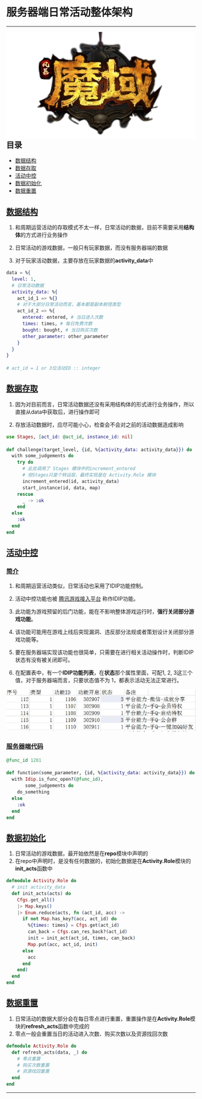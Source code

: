 # 服务器端日常活动整体架构

---

<img src="res/fbmy.png" align="right">

## 目录

* [数据结构](#数据结构)
* [数据存取](#数据存取)
* [活动中控](#活动中控)
* [数据初始化](#数据初始化)
* [数据重置](#数据重置)

## [数据结构](#目录)

1. 和周期运营活动的存取模式不太一样，日常活动的数据，目前不需要采用**结构体**的方式进行业务操作

2. 日常活动的游戏数据，一般只有玩家数据，而没有服务器端的数据

3. 对于玩家活动数据，主要存放在玩家数据的**activity_data**中

```elixir
data = %{
  level: 1,
  # 日常活动数据
  activity_data: %{
    act_id_1 => %{}
    # 对于大部分日常活动而言，基本都是副本刷怪类型
    act_id_2 => %{
      entered: entered, # 当日进入次数
      times: times, # 每日免费次数
      bought: bought, # 当日购买次数
      other_parameter: other_parameter
    }
  }
}

# act_id = 1 or 3位活动ID :: integer
```

## [数据存取](#目录)

1. 因为对目前而言，日常活动数据还没有采用结构体的形式进行业务操作，所以直接从data中获取后，进行操作即可

2. 存放活动数据时，应尽可能小心，检查会不会对之前的活动数据造成影响

```elixir
use Stages, [act_id: @act_id, instance_id: nil]

def challenge(target_level, {id, %{activity_data: activity_data}}) do
  with some_judgements do
    try do
      # 此处调用了 Stages 模块中的increment_entered
      # 但Stages只是个转运层，最终实现是在 Activity.Role 模块
      increment_entered(id, activity_data)
      start_instance(id, data, map)
    rescue
      _ -> :ok
    end
  else
    :ok
  end
end
```

## [活动中控](#目录)

### [简介](#活动中控)

1. 和周期运营活动类似，日常活动也采用了IDIP功能控制。

2. 活动中控功能也被 [腾讯游戏接入平台](https://tea.qq.com/) 称作IDIP功能。

3. 此功能为游戏预留的后门功能，能在不影响整体游戏运行时，**强行关闭部分游戏功能**。

4. 该功能可能用在游戏上线后突现漏洞、违反部分法规或者策划设计关闭部分游戏功能等。

5. 要在服务器端实现该功能也很简单，只需要在进行相关活动操作时，判断IDIP状态有没有被关闭即可。

6. 在配置表中，有一个**IDIP功能列表**，在**状态**那个属性里面，可配1, 2, 3这三个值，对于服务器端而言，只要状态值不为 1，都表示活动无法正常进行。

<img src="res/TIM截图20191122153854.jpg">

### [服务器端代码](#活动中控)

```elixir
@func_id 1201

def function(some_parameter, {id, %{activity_data: activity_data}}) do
  with Idip.is_func_open?(@func_id),
       some_judgements do
    do_something
  else
    :ok
  end
end
```

## [数据初始化](#目录)

1. 日常活动的游戏数据，最开始依然是在**repo**模块中声明的
2. 在repo中声明时，是没有任何数据的，初始化数据是在**Activity.Role**模块的**init_acts**函数中

```elixir
defmodule Activity.Role do
  # init activity_data
  def init_acts(acts) do
    Cfgs.get_all()
    |> Map.keys()
    |> Enum.reduce(acts, fn (act_id, acc) ->
      if not Map.has_key?(acc, act_id) do
        %{times: times} = Cfgs.get(act_id)
        can_back = Cfgs.can_res_back?(act_id)
        init = init_act(act_id, times, can_back)
        Map.put(acc, act_id, init)
      else
        acc
      end
    end)
  end
end
```

## [数据重置](#目录)

1. 日常活动的数据大部分会在每日零点进行重置，重置操作是在**Activity.Role**模块的**refresh_acts**函数中完成的
2. 零点一般会重置当日的活动进入次数、购买次数以及资源找回次数

```elixir
defmodule Activity.Role do
  def refresh_acts(data, _) do
    # 零点重置
    # 购买次数重置
    # 资源找回重置
  end
end
```

---

